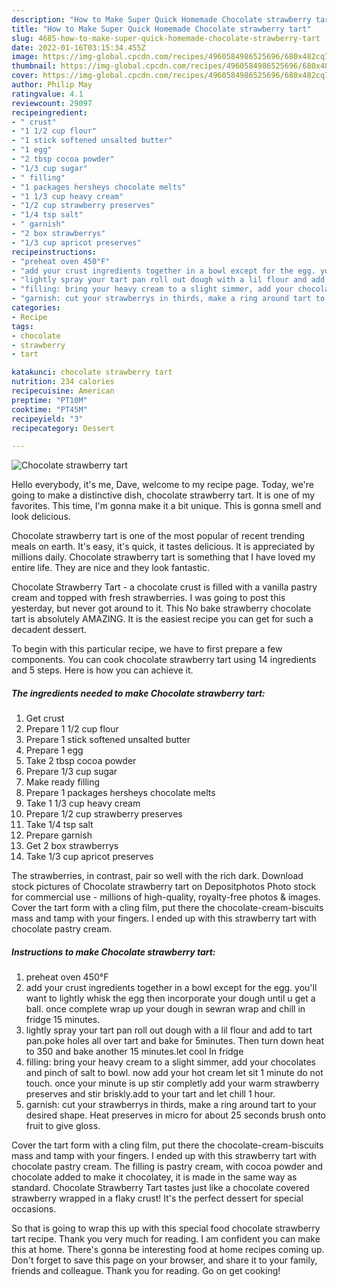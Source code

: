 ```yaml
---
description: "How to Make Super Quick Homemade Chocolate strawberry tart"
title: "How to Make Super Quick Homemade Chocolate strawberry tart"
slug: 4685-how-to-make-super-quick-homemade-chocolate-strawberry-tart
date: 2022-01-16T03:15:34.455Z
image: https://img-global.cpcdn.com/recipes/4960584986525696/680x482cq70/chocolate-strawberry-tart-recipe-main-photo.jpg
thumbnail: https://img-global.cpcdn.com/recipes/4960584986525696/680x482cq70/chocolate-strawberry-tart-recipe-main-photo.jpg
cover: https://img-global.cpcdn.com/recipes/4960584986525696/680x482cq70/chocolate-strawberry-tart-recipe-main-photo.jpg
author: Philip May
ratingvalue: 4.1
reviewcount: 29097
recipeingredient:
- " crust"
- "1 1/2 cup flour"
- "1 stick softened unsalted butter"
- "1 egg"
- "2 tbsp cocoa powder"
- "1/3 cup sugar"
- " filling"
- "1 packages hersheys chocolate melts"
- "1 1/3 cup heavy cream"
- "1/2 cup strawberry preserves"
- "1/4 tsp salt"
- " garnish"
- "2 box strawberrys"
- "1/3 cup apricot preserves"
recipeinstructions:
- "preheat oven 450°F"
- "add your crust ingredients together in a bowl except for the egg. you&#39;ll want to lightly whisk the egg then incorporate your dough until u get a ball. once complete wrap up your dough in sewran wrap and chill in fridge 15 minutes."
- "lightly spray your tart pan roll out dough with a lil flour and add to tart pan.poke holes all over tart and bake for 5minutes. Then turn down heat to 350 and bake another 15 minutes.let cool In fridge"
- "filling: bring your heavy cream to a slight simmer, add your chocolates and pinch of salt to bowl. now add your hot cream let sit 1 minute do not touch. once your minute is up stir completly add your warm strawberry preserves and stir briskly.add to your tart and let chill 1 hour."
- "garnish: cut your strawberrys in thirds, make a ring around tart to your desired shape. Heat preserves in micro for about 25 seconds brush onto fruit to give gloss."
categories:
- Recipe
tags:
- chocolate
- strawberry
- tart

katakunci: chocolate strawberry tart 
nutrition: 234 calories
recipecuisine: American
preptime: "PT10M"
cooktime: "PT45M"
recipeyield: "3"
recipecategory: Dessert

---
```



![Chocolate strawberry tart](https://img-global.cpcdn.com/recipes/4960584986525696/680x482cq70/chocolate-strawberry-tart-recipe-main-photo.jpg)

Hello everybody, it's me, Dave, welcome to my recipe page. Today, we're going to make a distinctive dish, chocolate strawberry tart. It is one of my favorites. This time, I'm gonna make it a bit unique. This is gonna smell and look delicious.

Chocolate strawberry tart is one of the most popular of recent trending meals on earth. It's easy, it's quick, it tastes delicious. It is appreciated by millions daily. Chocolate strawberry tart is something that I have loved my entire life. They are nice and they look fantastic.

Chocolate Strawberry Tart - a chocolate crust is filled with a vanilla pastry cream and topped with fresh strawberries. I was going to post this yesterday, but never got around to it. This No bake strawberry chocolate tart is absolutely AMAZING. It is the easiest recipe you can get for such a decadent dessert.


To begin with this particular recipe, we have to first prepare a few components. You can cook chocolate strawberry tart using 14 ingredients and 5 steps. Here is how you can achieve it.

<!--inarticleads1-->

##### The ingredients needed to make Chocolate strawberry tart:

1. Get  crust
1. Prepare 1 1/2 cup flour
1. Prepare 1 stick softened unsalted butter
1. Prepare 1 egg
1. Take 2 tbsp cocoa powder
1. Prepare 1/3 cup sugar
1. Make ready  filling
1. Prepare 1 packages hersheys chocolate melts
1. Take 1 1/3 cup heavy cream
1. Prepare 1/2 cup strawberry preserves
1. Take 1/4 tsp salt
1. Prepare  garnish
1. Get 2 box strawberrys
1. Take 1/3 cup apricot preserves


The strawberries, in contrast, pair so well with the rich dark. Download stock pictures of Chocolate strawberry tart on Depositphotos Photo stock for commercial use - millions of high-quality, royalty-free photos &amp; images. Cover the tart form with a cling film, put there the chocolate-cream-biscuits mass and tamp with your fingers. I ended up with this strawberry tart with chocolate pastry cream. 

<!--inarticleads2-->

##### Instructions to make Chocolate strawberry tart:

1. preheat oven 450°F
1. add your crust ingredients together in a bowl except for the egg. you&#39;ll want to lightly whisk the egg then incorporate your dough until u get a ball. once complete wrap up your dough in sewran wrap and chill in fridge 15 minutes.
1. lightly spray your tart pan roll out dough with a lil flour and add to tart pan.poke holes all over tart and bake for 5minutes. Then turn down heat to 350 and bake another 15 minutes.let cool In fridge
1. filling: bring your heavy cream to a slight simmer, add your chocolates and pinch of salt to bowl. now add your hot cream let sit 1 minute do not touch. once your minute is up stir completly add your warm strawberry preserves and stir briskly.add to your tart and let chill 1 hour.
1. garnish: cut your strawberrys in thirds, make a ring around tart to your desired shape. Heat preserves in micro for about 25 seconds brush onto fruit to give gloss.


Cover the tart form with a cling film, put there the chocolate-cream-biscuits mass and tamp with your fingers. I ended up with this strawberry tart with chocolate pastry cream. The filling is pastry cream, with cocoa powder and chocolate added to make it chocolatey, it is made in the same way as standard. Chocolate Strawberry Tart tastes just like a chocolate covered strawberry wrapped in a flaky crust! It&#39;s the perfect dessert for special occasions. 

So that is going to wrap this up with this special food chocolate strawberry tart recipe. Thank you very much for reading. I am confident you can make this at home. There's gonna be interesting food at home recipes coming up. Don't forget to save this page on your browser, and share it to your family, friends and colleague. Thank you for reading. Go on get cooking!
